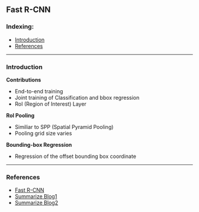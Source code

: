 ## Fast R-CNN

### Indexing:
- [Introduction](#Introduction)
- [References](#References)

---
### Introduction
**Contributions**
- End-to-end training
- Joint training of Classification and bbox regression
- RoI (Region of Interest) Layer

**RoI Pooling**
- Similiar to SPP (Spatial Pyramid Pooling)
- Pooling grid size varies

**Bounding-box Regression**
- Regression of the offset bounding box coordinate
---
### References
- [Fast R-CNN](https://www.cv-foundation.org/openaccess/content_iccv_2015/papers/Girshick_Fast_R-CNN_ICCV_2015_paper.pdf)
- [Summarize Blog1](https://blog.csdn.net/xyy19920105/article/details/50817725)
- [Summarize Blog2](https://zhuanlan.zhihu.com/p/24780395)
